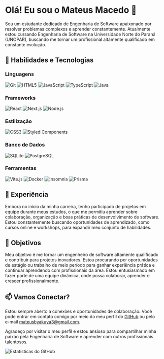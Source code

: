 <!-- Seção de Introdução -->
# Olá! Eu sou o Mateus Macedo 👋

Sou um estudante dedicado de Engenharia de Software apaixonado por resolver problemas complexos e aprender constantemente. Atualmente estou cursando Engenharia de Software na Universidade Norte do Paraná (UNOPAR), buscando me tornar um profissional altamente qualificado em constante evolução.

<!-- Seção de Habilidades e Tecnologias -->
## 🚀 Habilidades e Tecnologias

### Linguagens
![Git](https://cdn.jsdelivr.net/gh/devicons/devicon/icons/git/git-original.svg)
![HTML5](https://cdn.jsdelivr.net/gh/devicons/devicon/icons/html5/html5-original.svg)
![JavaScript](https://cdn.jsdelivr.net/gh/devicons/devicon/icons/javascript/javascript-original.svg)
![TypeScript](https://cdn.jsdelivr.net/gh/devicons/devicon/icons/typescript/typescript-original.svg)
![Java](https://cdn.jsdelivr.net/gh/devicons/devicon/icons/java/java-original.svg)

### Frameworks
![React](https://cdn.jsdelivr.net/gh/devicons/devicon/icons/react/react-original.svg)
![Next.js](https://cdn.jsdelivr.net/gh/devicons/devicon@latest/icons/nextjs/nextjs-original.svg)
![Node.js](https://cdn.jsdelivr.net/gh/devicons/devicon/icons/nodejs/nodejs-original.svg)

### Estilização
![CSS3](https://cdn.jsdelivr.net/gh/devicons/devicon/icons/css3/css3-original.svg)
![Styled Components](https://skillicons.dev/icons?i=styledcomponents)

### Banco de Dados
![SQLite](https://cdn.jsdelivr.net/gh/devicons/devicon/icons/sqlite/sqlite-original.svg)
![PostgreSQL](https://cdn.jsdelivr.net/gh/devicons/devicon@latest/icons/postgresql/postgresql-original.svg)

### Ferramentas
![Vite.js](https://cdn.jsdelivr.net/gh/devicons/devicon@latest/icons/vitejs/vitejs-original.svg)
![Docker](https://cdn.jsdelivr.net/gh/devicons/devicon@latest/icons/docker/docker-original-wordmark.svg)
![Insomnia](https://cdn.jsdelivr.net/gh/devicons/devicon@latest/icons/insomnia/insomnia-original.svg)
![Prisma](https://cdn.jsdelivr.net/gh/devicons/devicon@latest/icons/prisma/prisma-original.svg)

## 💼 Experiência

Embora no início da minha carreira, tenho participado de projetos em equipe durante meus estudos, o que me permitiu aprender sobre colaboração, organização e boas práticas de desenvolvimento de software. Estou constantemente buscando oportunidades de aprendizado, como cursos online e workshops, para expandir meu conjunto de habilidades.

## 🌱 Objetivos

Meu objetivo é me tornar um engenheiro de software altamente qualificado e contribuir para projetos inovadores. Estou procurando por oportunidades de estágio ou trabalho de meio período para ganhar experiência prática e continuar aprendendo com profissionais da área. Estou entusiasmado em fazer parte de uma equipe dinâmica, onde possa colaborar, aprender e crescer profissionalmente.

## 📫 Vamos Conectar?

Estou sempre aberto a conexões e oportunidades de colaboração. Você pode entrar em contato comigo por meio do meu perfil do [GitHub](https://github.com/Matheussmaced) ou pelo e-mail mateusbyakuya3@gmail.com.

Agradeço por visitar o meu perfil e estou ansioso para compartilhar minha paixão pela Engenharia de Software e aprender com outros profissionais talentosos.

![Estatísticas do GitHub](https://github-readme-stats.vercel.app/api?username=Matheussmaced&show_icons=true&theme=radical)
